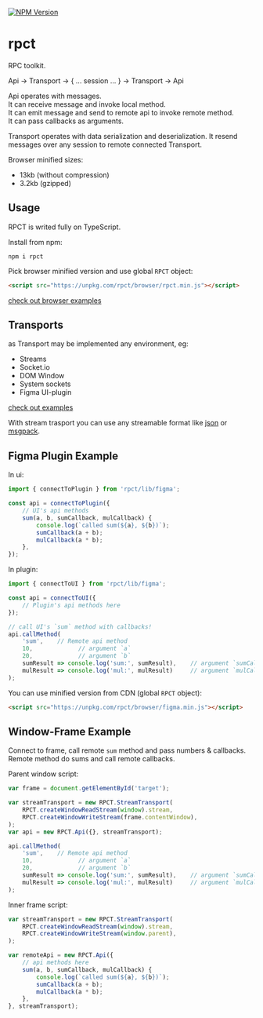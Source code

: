 [![NPM Version](https://badge.fury.io/js/rpct.svg?style=flat)](https://www.npmjs.com/package/rpct)

# rpct

RPC toolkit.

Api<Methods> -> Transport -> { ... session ... } -> Transport -> Api<Methods>

Api operates with messages.  
It can receive message and invoke local method.  
It can emit message and send to remote api to invoke remote method.  
It can pass callbacks as arguments.  

Transport operates with data serialization and deserialization. It resend messages over any session to remote connected Transport.

Browser minified sizes:  
* 13kb (without compression)
* 3.2kb (gzipped)

## Usage

RPCT is writed fully on TypeScript.

Install from npm:
```
npm i rpct
```

Pick browser minified version and use global `RPCT` object:
```html
<script src="https://unpkg.com/rpct/browser/rpct.min.js"></script>
```

[check out browser examples](./browser)

## Transports

as Transport may be implemented any environment, eg:

* Streams
* Socket.io
* DOM Window
* System sockets
* Figma UI-plugin

[check out examples](./src/examples)

With stream trasport you can use any streamable format like [json](./src/examples/pipe-socket-json.ts) or [msgpack](./src/examples/pong-pipe-socket-msgpack.ts).

## Figma Plugin Example

In ui:
```ts
import { connectToPlugin } from 'rpct/lib/figma';

const api = connectToPlugin({
    // UI's api methods
    sum(a, b, sumCallback, mulCallback) {
        console.log(`called sum(${a}, ${b})`);
        sumCallback(a + b);
        mulCallback(a * b);
    },
});
```

In plugin:
```ts
import { connectToUI } from 'rpct/lib/figma';

const api = connectToUI({
    // Plugin's api methods here
});

// call UI's `sum` method with callbacks!
api.callMethod(
    'sum',    // Remote api method
    10,             // argument `a`
    20,             // argument `b`
    sumResult => console.log('sum:', sumResult),    // argument `sumCallback`
    mulResult => console.log('mul:', mulResult)     // argument `mulCallback`
);
```

You can use minified version from CDN (global `RPCT` object):
```html
<script src="https://unpkg.com/rpct/browser/figma.min.js"></script>
```

## Window-Frame Example

Connect to frame, call remote `sum` method and pass numbers & callbacks.  
Remote method do sums and call remote callbacks.

Parent window script:
```js
var frame = document.getElementById('target');

var streamTransport = new RPCT.StreamTransport(
    RPCT.createWindowReadStream(window).stream,
    RPCT.createWindowWriteStream(frame.contentWindow),
);
var api = new RPCT.Api({}, streamTransport);

api.callMethod(
    'sum',    // Remote api method
    10,             // argument `a`
    20,             // argument `b`
    sumResult => console.log('sum:', sumResult),    // argument `sumCallback`
    mulResult => console.log('mul:', mulResult)     // argument `mulCallback`
);
```

Inner frame script:
```js
var streamTransport = new RPCT.StreamTransport(
    RPCT.createWindowReadStream(window).stream,
    RPCT.createWindowWriteStream(window.parent),
);

var remoteApi = new RPCT.Api({
    // api methods here
    sum(a, b, sumCallback, mulCallback) {
        console.log(`called sum(${a}, ${b})`);
        sumCallback(a + b);
        mulCallback(a * b);
    },
}, streamTransport);
```